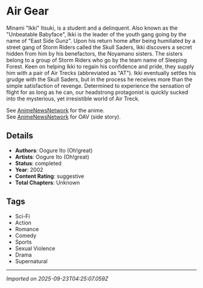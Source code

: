 # Air Gear

Minami "Ikki" Itsuki, is a student and a delinquent. Also known as the "Unbeatable Babyface", Ikki is the leader of the youth gang going by the name of "East Side Gunz". Upon his return home after being humiliated by a street gang of Storm Riders called the Skull Saders, Ikki discovers a secret hidden from him by his benefactors, the Noyamano sisters. The sisters belong to a group of Storm Riders who go by the team name of Sleeping Forest. Keen on helping Ikki to regain his confidence and pride, they supply him with a pair of Air Trecks (abbreviated as "AT"). Ikki eventually settles his grudge with the Skull Saders, but in the process he receives more than the simple satisfaction of revenge. Determined to experience the sensation of flight for as long as he can, our headstrong protagonist is quickly sucked into the mysterious, yet irresistible world of Air Treck.  
  
See [AnimeNewsNetwork](https://www.animenewsnetwork.com/encyclopedia/anime.php?id=6251) for the anime.  
See [AnimeNewsNetwork](https://www.animenewsnetwork.com/encyclopedia/anime.php?id=11722) for OAV (side story).

## Details
- **Authors**: Oogure Ito (Oh!great)
- **Artists**: Oogure Ito (Oh!great)
- **Status**: completed
- **Year**: 2002
- **Content Rating**: suggestive
- **Total Chapters**: Unknown

## Tags
- Sci-Fi
- Action
- Romance
- Comedy
- Sports
- Sexual Violence
- Drama
- Supernatural

---
*Imported on 2025-09-23T04:25:07.059Z*
